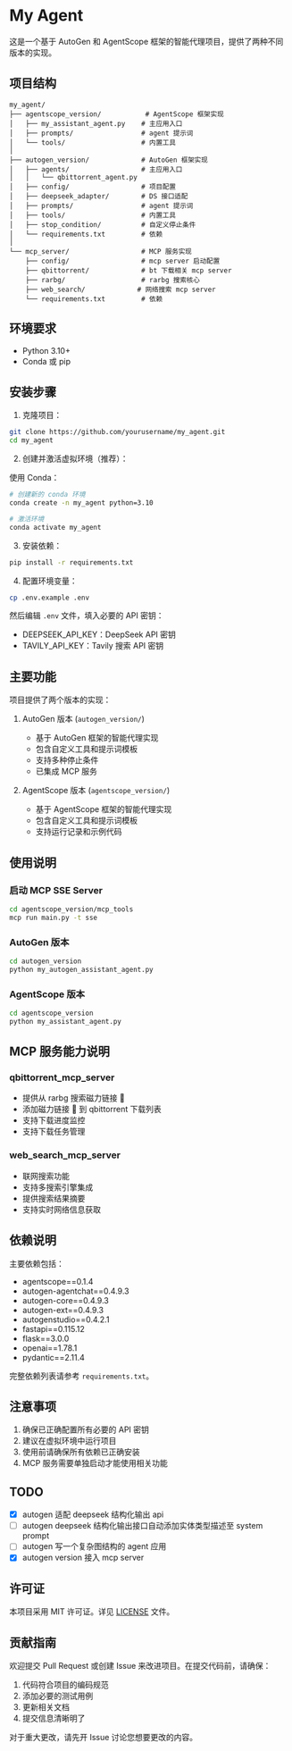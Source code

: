 # My Agent

这是一个基于 AutoGen 和 AgentScope 框架的智能代理项目，提供了两种不同版本的实现。

## 项目结构

```
my_agent/
├── agentscope_version/           # AgentScope 框架实现
│   ├── my_assistant_agent.py    # 主应用入口
│   ├── prompts/                 # agent 提示词
│   └── tools/                   # 内置工具
│
├── autogen_version/             # AutoGen 框架实现
│   ├── agents/                  # 主应用入口
│   │   └── qbittorrent_agent.py
│   ├── config/                  # 项目配置
│   ├── deepseek_adapter/        # DS 接口适配
│   ├── prompts/                 # agent 提示词
│   ├── tools/                   # 内置工具
│   ├── stop_condition/          # 自定义停止条件
│   └── requirements.txt         # 依赖
│
└── mcp_server/                  # MCP 服务实现
    ├── config/                  # mcp server 启动配置
    ├── qbittorrent/             # bt 下载相关 mcp server
    ├── rarbg/                   # rarbg 搜索核心
    ├── web_search/             # 网络搜索 mcp server
    └── requirements.txt         # 依赖
```

## 环境要求

- Python 3.10+
- Conda 或 pip

## 安装步骤

1. 克隆项目：

```bash
git clone https://github.com/yourusername/my_agent.git
cd my_agent
```

2. 创建并激活虚拟环境（推荐）：

使用 Conda：

```bash
# 创建新的 conda 环境
conda create -n my_agent python=3.10

# 激活环境
conda activate my_agent
```

3. 安装依赖：

```bash
pip install -r requirements.txt
```

4. 配置环境变量：

```bash
cp .env.example .env
```

然后编辑 `.env` 文件，填入必要的 API 密钥：

- DEEPSEEK_API_KEY：DeepSeek API 密钥
- TAVILY_API_KEY：Tavily 搜索 API 密钥

## 主要功能

项目提供了两个版本的实现：

1. AutoGen 版本 (`autogen_version/`)
    - 基于 AutoGen 框架的智能代理实现
    - 包含自定义工具和提示词模板
    - 支持多种停止条件
    - 已集成 MCP 服务

2. AgentScope 版本 (`agentscope_version/`)
    - 基于 AgentScope 框架的智能代理实现
    - 包含自定义工具和提示词模板
    - 支持运行记录和示例代码

## 使用说明

### 启动 MCP SSE Server

```bash
cd agentscope_version/mcp_tools
mcp run main.py -t sse
```

### AutoGen 版本

```bash
cd autogen_version
python my_autogen_assistant_agent.py
```

### AgentScope 版本

```bash
cd agentscope_version
python my_assistant_agent.py
```

## MCP 服务能力说明

### qbittorrent_mcp_server

- 提供从 rarbg 搜索磁力链接 🧲
- 添加磁力链接 🧲 到 qbittorrent 下载列表
- 支持下载进度监控
- 支持下载任务管理

### web_search_mcp_server

- 联网搜索功能
- 支持多搜索引擎集成
- 提供搜索结果摘要
- 支持实时网络信息获取

## 依赖说明

主要依赖包括：

- agentscope==0.1.4
- autogen-agentchat==0.4.9.3
- autogen-core==0.4.9.3
- autogen-ext==0.4.9.3
- autogenstudio==0.4.2.1
- fastapi==0.115.12
- flask==3.0.0
- openai==1.78.1
- pydantic==2.11.4

完整依赖列表请参考 `requirements.txt`。

## 注意事项

1. 确保已正确配置所有必要的 API 密钥
2. 建议在虚拟环境中运行项目
3. 使用前请确保所有依赖已正确安装
4. MCP 服务需要单独启动才能使用相关功能

## TODO

- [x] autogen 适配 deepseek 结构化输出 api
- [ ] autogen deepseek 结构化输出接口自动添加实体类型描述至 system prompt
- [ ] autogen 写一个复杂图结构的 agent 应用
- [x] autogen version 接入 mcp server

## 许可证

本项目采用 MIT 许可证。详见 [LICENSE](LICENSE) 文件。

## 贡献指南

欢迎提交 Pull Request 或创建 Issue 来改进项目。在提交代码前，请确保：

1. 代码符合项目的编码规范
2. 添加必要的测试用例
3. 更新相关文档
4. 提交信息清晰明了

对于重大更改，请先开 Issue 讨论您想要更改的内容。
